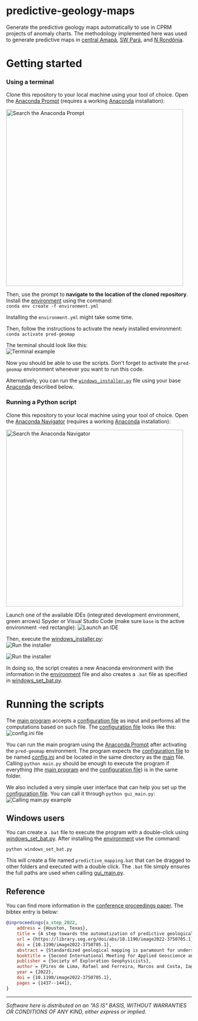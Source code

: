 # predictive-geology-maps
Generate the predictive geology maps automatically to use in CPRM projects of anomaly charts. The methodology implemented here was used to generate predictive maps in [central Amapá](https://rigeo.cprm.gov.br/handle/doc/22542), [SW Pará](https://rigeo.cprm.gov.br/handle/doc/22541), and [N Rondônia](https://rigeo.cprm.gov.br/handle/doc/22531).


# Getting started
### Using a terminal
Clone this repository to your local machine using your tool of choice. Open the [Anaconda Prompt](https://docs.anaconda.com/anaconda/user-guide/getting-started/) (requires a working [Anaconda](https://www.anaconda.com/) installation):

<img width="480" alt="Search the Anaconda Prompt" src="./resources/search_anaconda_prompt.PNG">
  
Then, use the prompt to **navigate to the location of the cloned repository**. Install the [environment](environment.yml) using the command:  
`conda env create -f environment.yml`

Installing the `environment.yml` might take some time. 

Then, follow the instructions to activate the newly installed environment:  
`conda activate pred-geomap`

The terminal should look like this:  
![Terminal example](./resources/prompt_env.PNG)

Now you should be able to use the scripts. Don't forget to activate the `pred-geomap` environment whenever you want to run this code.  

Alternatively, you can run the [`windows_installer.py`](windows_installer.py) file using your base [Anaconda](https://www.anaconda.com/) described below. 

### Running a Python script
Clone this repository to your local machine using your tool of choice. Open the [Anaconda Navigator](https://docs.anaconda.com/anaconda/user-guide/getting-started/) (requires a working [Anaconda](https://www.anaconda.com/) installation):

<img width="480" alt="Search the Anaconda Navigator" src="./resources/search_anaconda_navigator.PNG">

Launch one of the available IDEs (integrated development environment, green arrows) Spyder or Visual Studio Code (make sure `base` is the active environment -red rectangle): 
![Launch an IDE](./resources/anaconda_navigator_welcome_page.PNG)

Then, execute the  [windows_installer.py](windows_installer.py):  
![Run the installer](./resources/spyder_run.PNG)

![Run the installer](./resources/vsc_run.PNG)

In doing so, the script creates a new Anaconda environment with the information in the [environment](environment.yml) file and also creates a `.bat` file as specified in [windows_set_bat.py](windows_set_bat.py).

# Running the scripts
The [main program](main.py) accepts a [configuration file](config.ini) as input and performs all the computations based on such file. The [configuration file](config.ini) looks like this:  
![config.ini file](./resources/config_example.PNG)

You can run the main program using the [Anaconda Prompt](https://docs.anaconda.com/anaconda/user-guide/getting-started/) after activating the `pred-geomap` environment. The program expects the [configuration file](config.ini) to be named [config.ini](config.ini) and be located in the same directory as the [main](main.py) file. Calling `python main.py` should be enough to execute the program if everything (the [main program](main.py) and the [configuration file](config.ini)) is in the same folder.  

We also included a very simple user interface that can help you set up the [configuration file](config.ini). You can call it through `python gui_main.py`:  
![Calling main.py example](./resources/calling_gui.PNG)

## Windows users
You can create a `.bat` file to execute the program with a double-click using [windows_set_bat.py](windows_set_bat.py). After installing the [environment](environment.yml) use the command:  

`python windows_set_bat.py`  

This will create a file named `predictive_mapping.bat` that can be dragged to other folders and executed with a double click. The `.bat` file simply ensures the full paths are used when calling [gui_main.py](gui_main.py). 

## Reference
You can find more information in the [conference proceedings paper](https://library.seg.org/doi/10.1190/image2022-3750705.1). The bibtex entry is below:

```bibtex
@inproceedings{a_step_2022,
	address = {Houston, Texas},
	title = {A step towards the automatization of predictive geological mapping},
	url = {https://library.seg.org/doi/abs/10.1190/image2022-3750705.1},
	doi = {10.1190/image2022-3750705.1},
	abstract = {Standardized geological mapping is paramount for understanding available resources, developing a long-term plan of land use and management, and can lead to new ore discoveries. These are some of the reasons that explain why geological mapping is important for multiple stakeholders, including the public and private sectors. Traditional geological mapping includes several field campaigns necessary to acquire samples that are analyzed during the mapping process. Ideally, the sampling of such campaigns would follow a regularly spaced grid. However, time, budget, and access constraints make it difficult to have regularly sampled regions, and geologic mappers frequently make use of other regional data to aid their interpretation. Superficial geology has a high correlation with geophysical methods, such as airborne-acquired magnetic and gamma-ray spectrometer surveys, as well as orbital remote sensing data. These data are readily and largely available for many regions around the globe and the current rise in the application of machine-learning techniques can help in the acceleration of their interpretation and analysis. Furthermore, the automatization of such analysis has the potential to guide geoscientists to areas that need a thorough investigation, leading to more reliable mapping. We document the steps that are being developed for the automatization of predictive geological mapping using airborne geophysical and orbital remote sensing data, as well as the current limitations and opportunities for enhancement. Our objective is to facilitate widespread access to machine learning techniques for predictive mapping for a larger community of geological mappers. The code we discuss here can be accessed at https://github.com/marcosbr/predictive-geology-maps and so far has been used to generate over 40 predictive geologic maps at 1:100,000 scale.},
	booktitle = {Second International Meeting for Applied Geoscience and Energy},
	publisher = {Society of Exploration Geophysicists},
	author = {Pires de Lima, Rafael and Ferreira, Marcos and Costa, Iago},
	year = {2022},
	doi = {10.1190/image2022-3750705.1},
	pages = {1437--1441},
}
```

*******************************************************************************************************************  

*Software here is distributed on an "AS IS" BASIS, WITHOUT WARRANTIES OR CONDITIONS OF ANY KIND, either express or implied.*
